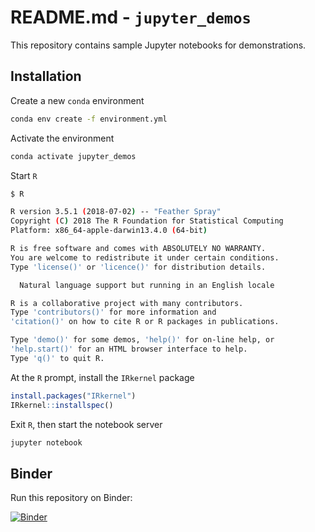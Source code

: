 # README.md - `jupyter_demos`

This repository contains sample Jupyter notebooks for demonstrations.

## Installation

Create a new `conda` environment

```bash
conda env create -f environment.yml
```

Activate the environment

```bash
conda activate jupyter_demos
```

Start `R`

```bash
$ R

R version 3.5.1 (2018-07-02) -- "Feather Spray"
Copyright (C) 2018 The R Foundation for Statistical Computing
Platform: x86_64-apple-darwin13.4.0 (64-bit)

R is free software and comes with ABSOLUTELY NO WARRANTY.
You are welcome to redistribute it under certain conditions.
Type 'license()' or 'licence()' for distribution details.

  Natural language support but running in an English locale

R is a collaborative project with many contributors.
Type 'contributors()' for more information and
'citation()' on how to cite R or R packages in publications.

Type 'demo()' for some demos, 'help()' for on-line help, or
'help.start()' for an HTML browser interface to help.
Type 'q()' to quit R.
```

At the `R` prompt, install the `IRkernel` package

```R
install.packages("IRkernel")
IRkernel::installspec()
```

Exit `R`, then start the notebook server

```bash
jupyter notebook
```

## Binder

Run this repository on Binder:

[![Binder](https://mybinder.org/badge_logo.svg)](https://mybinder.org/v2/gh/widdowquinn/jupyter_demos/master)